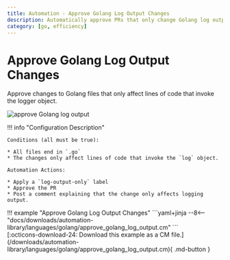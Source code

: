 ```yaml
---
title: Automation - Approve Golang Log Output Changes
description: Automatically approve PRs that only change Golang log output.
category: [go, efficiency]
---
```

# Approve Golang Log Output Changes

<!-- --8<-- [start:example]-->

Approve changes to Golang files that only affect lines of code that invoke the logger object.

![approve Golang log output](/automations/languages/approve-log-output.png)


!!! info "Configuration Description"


    Conditions (all must be true):

    * All files end in `.go`
    * The changes only affect lines of code that invoke the `log` object.

    Automation Actions:

    * Apply a `log-output-only` label
    * Approve the PR
    * Post a comment explaining that the change only affects logging output.

<div class="automationExample" markdown="1">
!!! example "Approve Golang Log Output Changes"
    ```yaml+jinja
    --8<-- "docs/downloads/automation-library/languages/golang/approve_golang_log_output.cm"
    ```
    <div class="result" markdown>
      <span>
      [:octicons-download-24: Download this example as a CM file.](/downloads/automation-library/languages/golang/approve_golang_log_output.cm){ .md-button }
      </span>
    </div>
<!-- --8<-- [end:example]-->
